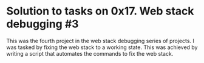 # Solution to tasks on 0x17. Web stack debugging #3
This was the fourth project in the web stack debugging series of projects. I was tasked by fixing the web stack to a working state. This was achieved by writing a script that automates the commands to fix the web stack.
